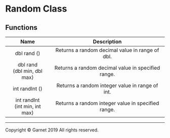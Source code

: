 # Random Class

## Functions

|Name|Description|
|:---:|:---:|
|dbl rand ()|Returns a random decimal value in range of dbl.|
|dbl rand<br>(dbl min, dbl max)|Returns a random decimal value in specified range.|
|int randInt ()|Returns a random integer value in range of int.|
|int randInt<br>(int min, int max)|Returns a random integer value in specified range.|

---

Copyright © Garnet 2019 All rights reserved.
